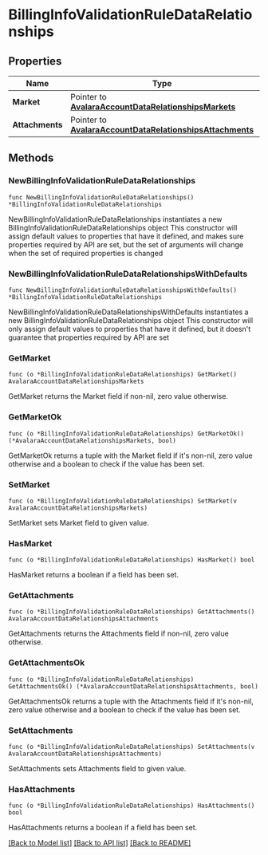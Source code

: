# BillingInfoValidationRuleDataRelationships

## Properties

Name | Type | Description | Notes
------------ | ------------- | ------------- | -------------
**Market** | Pointer to [**AvalaraAccountDataRelationshipsMarkets**](AvalaraAccountDataRelationshipsMarkets.md) |  | [optional] 
**Attachments** | Pointer to [**AvalaraAccountDataRelationshipsAttachments**](AvalaraAccountDataRelationshipsAttachments.md) |  | [optional] 

## Methods

### NewBillingInfoValidationRuleDataRelationships

`func NewBillingInfoValidationRuleDataRelationships() *BillingInfoValidationRuleDataRelationships`

NewBillingInfoValidationRuleDataRelationships instantiates a new BillingInfoValidationRuleDataRelationships object
This constructor will assign default values to properties that have it defined,
and makes sure properties required by API are set, but the set of arguments
will change when the set of required properties is changed

### NewBillingInfoValidationRuleDataRelationshipsWithDefaults

`func NewBillingInfoValidationRuleDataRelationshipsWithDefaults() *BillingInfoValidationRuleDataRelationships`

NewBillingInfoValidationRuleDataRelationshipsWithDefaults instantiates a new BillingInfoValidationRuleDataRelationships object
This constructor will only assign default values to properties that have it defined,
but it doesn't guarantee that properties required by API are set

### GetMarket

`func (o *BillingInfoValidationRuleDataRelationships) GetMarket() AvalaraAccountDataRelationshipsMarkets`

GetMarket returns the Market field if non-nil, zero value otherwise.

### GetMarketOk

`func (o *BillingInfoValidationRuleDataRelationships) GetMarketOk() (*AvalaraAccountDataRelationshipsMarkets, bool)`

GetMarketOk returns a tuple with the Market field if it's non-nil, zero value otherwise
and a boolean to check if the value has been set.

### SetMarket

`func (o *BillingInfoValidationRuleDataRelationships) SetMarket(v AvalaraAccountDataRelationshipsMarkets)`

SetMarket sets Market field to given value.

### HasMarket

`func (o *BillingInfoValidationRuleDataRelationships) HasMarket() bool`

HasMarket returns a boolean if a field has been set.

### GetAttachments

`func (o *BillingInfoValidationRuleDataRelationships) GetAttachments() AvalaraAccountDataRelationshipsAttachments`

GetAttachments returns the Attachments field if non-nil, zero value otherwise.

### GetAttachmentsOk

`func (o *BillingInfoValidationRuleDataRelationships) GetAttachmentsOk() (*AvalaraAccountDataRelationshipsAttachments, bool)`

GetAttachmentsOk returns a tuple with the Attachments field if it's non-nil, zero value otherwise
and a boolean to check if the value has been set.

### SetAttachments

`func (o *BillingInfoValidationRuleDataRelationships) SetAttachments(v AvalaraAccountDataRelationshipsAttachments)`

SetAttachments sets Attachments field to given value.

### HasAttachments

`func (o *BillingInfoValidationRuleDataRelationships) HasAttachments() bool`

HasAttachments returns a boolean if a field has been set.


[[Back to Model list]](../README.md#documentation-for-models) [[Back to API list]](../README.md#documentation-for-api-endpoints) [[Back to README]](../README.md)


